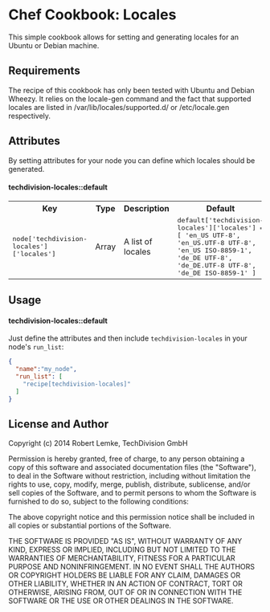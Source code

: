 Chef Cookbook: Locales
======================
This simple cookbook allows for setting and generating locales for an Ubuntu or
Debian machine.

Requirements
------------
The recipe of this cookbook has only been tested with Ubuntu and Debian Wheezy. It relies on the
locale-gen command and the fact that supported locales are listed in
/var/lib/locales/supported.d/ or /etc/locale.gen respectively.

Attributes
----------
By setting attributes for your node you can define which locales should be generated.

#### techdivision-locales::default
<table>
	<tr>
		<th>Key</th>
		<th>Type</th>
		<th>Description</th>
		<th>Default</th>
	</tr>
	<tr>
		<td><tt>node['techdivision-locales']['locales']</tt></td>
		<td>Array</td>
		<td>A list of locales</td>
		<td><tt>default['techdivision-locales']['locales'] = [
		'en_US UTF-8', 'en_US.UTF-8 UTF-8', 'en_US ISO-8859-1',
		'de_DE UTF-8', 'de_DE.UTF-8 UTF-8', 'de_DE ISO-8859-1'
		]</tt></td>
	</tr>
</table>

Usage
-----
#### techdivision-locales::default

Just define the attributes and then include `techdivision-locales` in your node's
`run_list`:

```json
{
  "name":"my_node",
  "run_list": [
    "recipe[techdivision-locales]"
  ]
}
```

License and Author
------------------
Copyright (c) 2014 Robert Lemke, TechDivision GmbH

Permission is hereby granted, free of charge, to any person obtaining a copy of this
software and associated documentation files (the "Software"), to deal in the
Software without restriction, including without limitation the rights to use, copy,
modify, merge, publish, distribute, sublicense, and/or sell copies of the Software,
and to permit persons to whom the Software is furnished to do so, subject to the
following conditions:

The above copyright notice and this permission notice shall be included in all
copies or substantial portions of the Software.

THE SOFTWARE IS PROVIDED "AS IS", WITHOUT WARRANTY OF ANY KIND, EXPRESS OR IMPLIED,
INCLUDING BUT NOT LIMITED TO THE WARRANTIES OF MERCHANTABILITY, FITNESS FOR A
PARTICULAR PURPOSE AND NONINFRINGEMENT. IN NO EVENT SHALL THE AUTHORS OR COPYRIGHT
HOLDERS BE LIABLE FOR ANY CLAIM, DAMAGES OR OTHER LIABILITY, WHETHER IN AN ACTION OF
CONTRACT, TORT OR OTHERWISE, ARISING FROM, OUT OF OR IN CONNECTION WITH THE SOFTWARE
OR THE USE OR OTHER DEALINGS IN THE SOFTWARE.
